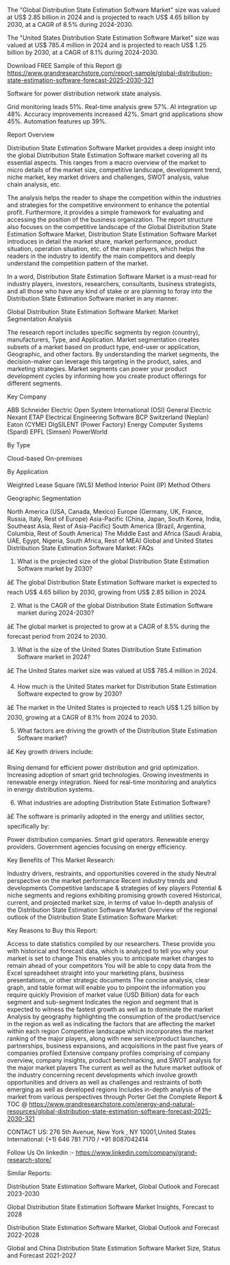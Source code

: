  The "Global Distribution State Estimation Software Market" size was valued at US$ 2.85 billion in 2024 and is projected to reach US$ 4.65 billion by 2030, at a CAGR of 8.5% during 2024-2030.



The "United States Distribution State Estimation Software Market" size was valued at US$ 785.4 million in 2024 and is projected to reach US$ 1.25 billion by 2030, at a CAGR of 8.1% during 2024-2030.

Download FREE Sample of this Report @ https://www.grandresearchstore.com/report-sample/global-distribution-state-estimation-software-forecast-2025-2030-321




Software for power distribution network state analysis.



Grid monitoring leads 51%. Real-time analysis grew 57%. AI integration up 48%. Accuracy improvements increased 42%. Smart grid applications show 45%. Automation features up 39%.



Report Overview





Distribution State Estimation Software Market provides a deep insight into the global Distribution State Estimation Software market covering all its essential aspects. This ranges from a macro overview of the market to micro details of the market size, competitive landscape, development trend, niche market, key market drivers and challenges, SWOT analysis, value chain analysis, etc.



The analysis helps the reader to shape the competition within the industries and strategies for the competitive environment to enhance the potential profit. Furthermore, it provides a simple framework for evaluating and accessing the position of the business organization. The report structure also focuses on the competitive landscape of the Global Distribution State Estimation Software Market, Distribution State Estimation Software Market introduces in detail the market share, market performance, product situation, operation situation, etc. of the main players, which helps the readers in the industry to identify the main competitors and deeply understand the competition pattern of the market.



In a word, Distribution State Estimation Software Market is a must-read for industry players, investors, researchers, consultants, business strategists, and all those who have any kind of stake or are planning to foray into the Distribution State Estimation Software market in any manner.



Global Distribution State Estimation Software Market: Market Segmentation Analysis

The research report includes specific segments by region (country), manufacturers, Type, and Application. Market segmentation creates subsets of a market based on product type, end-user or application, Geographic, and other factors. By understanding the market segments, the decision-maker can leverage this targeting in the product, sales, and marketing strategies. Market segments can power your product development cycles by informing how you create product offerings for different segments.



Key Company



ABB
Schneider Electric
Open System International (OSI)
General Electric
Nexant
ETAP Electrical Engineering Software
BCP Switzerland (Neplan)
Eaton (CYME)
DIgSILENT (Power Factory)
Energy Computer Systems (Spard)
EPFL (Simsen)
PowerWorld


By Type



Cloud-based
On-premises


By Application



Weighted Lease Square (WLS) Method
Interior Point (IP) Method
Others


Geographic Segmentation



North America (USA, Canada, Mexico)
Europe (Germany, UK, France, Russia, Italy, Rest of Europe)
Asia-Pacific (China, Japan, South Korea, India, Southeast Asia, Rest of Asia-Pacific)
South America (Brazil, Argentina, Columbia, Rest of South America)
The Middle East and Africa (Saudi Arabia, UAE, Egypt, Nigeria, South Africa, Rest of MEA)
Global and United States Distribution State Estimation Software Market: FAQs



1. What is the projected size of the global Distribution State Estimation Software market by 2030?



â£ The global Distribution State Estimation Software market is expected to reach US$ 4.65 billion by 2030, growing from US$ 2.85 billion in 2024.



2. What is the CAGR of the global Distribution State Estimation Software market during 2024-2030?



â£ The global market is projected to grow at a CAGR of 8.5% during the forecast period from 2024 to 2030.



3. What is the size of the United States Distribution State Estimation Software market in 2024?



â£ The United States market size was valued at US$ 785.4 million in 2024.



4. How much is the United States market for Distribution State Estimation Software expected to grow by 2030?



â£ The market in the United States is projected to reach US$ 1.25 billion by 2030, growing at a CAGR of 8.1% from 2024 to 2030.



5. What factors are driving the growth of the Distribution State Estimation Software market?



â£ Key growth drivers include:



Rising demand for efficient power distribution and grid optimization.
Increasing adoption of smart grid technologies.
Growing investments in renewable energy integration.
Need for real-time monitoring and analytics in energy distribution systems.


6. What industries are adopting Distribution State Estimation Software?



â£ The software is primarily adopted in the energy and utilities sector, specifically by:



Power distribution companies.
Smart grid operators.
Renewable energy providers.
Government agencies focusing on energy efficiency.


Key Benefits of This Market Research:



Industry drivers, restraints, and opportunities covered in the study
Neutral perspective on the market performance
Recent industry trends and developments
Competitive landscape & strategies of key players
Potential & niche segments and regions exhibiting promising growth covered
Historical, current, and projected market size, in terms of value
In-depth analysis of the Distribution State Estimation Software Market
Overview of the regional outlook of the Distribution State Estimation Software Market:


Key Reasons to Buy this Report:



Access to date statistics compiled by our researchers. These provide you with historical and forecast data, which is analyzed to tell you why your market is set to change
This enables you to anticipate market changes to remain ahead of your competitors
You will be able to copy data from the Excel spreadsheet straight into your marketing plans, business presentations, or other strategic documents
The concise analysis, clear graph, and table format will enable you to pinpoint the information you require quickly
Provision of market value (USD Billion) data for each segment and sub-segment
Indicates the region and segment that is expected to witness the fastest growth as well as to dominate the market
Analysis by geography highlighting the consumption of the product/service in the region as well as indicating the factors that are affecting the market within each region
Competitive landscape which incorporates the market ranking of the major players, along with new service/product launches, partnerships, business expansions, and acquisitions in the past five years of companies profiled
Extensive company profiles comprising of company overview, company insights, product benchmarking, and SWOT analysis for the major market players
The current as well as the future market outlook of the industry concerning recent developments which involve growth opportunities and drivers as well as challenges and restraints of both emerging as well as developed regions
Includes in-depth analysis of the market from various perspectives through Porter
Get the Complete Report & TOC @ https://www.grandresearchstore.com/energy-and-natural-resources/global-distribution-state-estimation-software-forecast-2025-2030-321

 

CONTACT US:
276 5th Avenue, New York , NY 10001,United States
International: (+1) 646 781 7170 / +91 8087042414

Follow Us On linkedin :- https://www.linkedin.com/company/grand-research-store/


Similar Reports:

Distribution State Estimation Software Market, Global Outlook and Forecast 2023-2030

Global Distribution State Estimation Software Market Insights, Forecast to 2028

Distribution State Estimation Software Market, Global Outlook and Forecast 2022-2028

Global and China Distribution State Estimation Software Market Size, Status and Forecast 2021-2027
